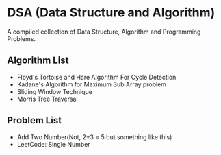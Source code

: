 # DSA (Data Structure and Algorithm)
A compiled collection of Data Structure, Algorithm and Programming Problems.


## Algorithm List

* Floyd's Tortoise and Hare Algorithm For Cycle Detection
* Kadane's Algorithm for Maximum Sub Array problem
* Sliding Window Technique
* Morris Tree Traversal

## Problem List
* Add Two Number(Not, 2+3 = 5 but something like this)
* LeetCode: Single Number
